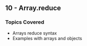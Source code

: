 ## 10 - Array.reduce

### Topics Covered

- Arrays reduce syntax
- Examples with arrays and objects
